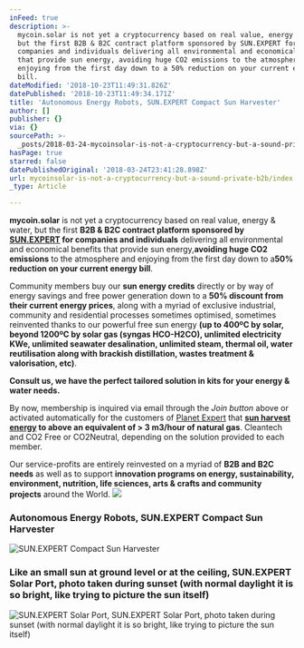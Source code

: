 ```yaml
---
inFeed: true
description: >-
  mycoin.solar is not yet a cryptocurrency based on real value, energy & water,
  but the first B2B & B2C contract platform sponsored by SUN.EXPERT for
  companies and individuals delivering all environmental and economical benefits
  that provide sun energy, avoiding huge CO2 emissions to the atmosphere and
  enjoying from the first day down to a 50% reduction on your current energy
  bill.
dateModified: '2018-10-23T11:49:31.826Z'
datePublished: '2018-10-23T11:49:34.171Z'
title: 'Autonomous Energy Robots, SUN.EXPERT Compact Sun Harvester'
author: []
publisher: {}
via: {}
sourcePath: >-
  _posts/2018-03-24-mycoinsolar-is-not-a-cryptocurrency-but-a-sound-private-b2b.md
hasPage: true
starred: false
datePublishedOriginal: '2018-03-24T23:41:28.898Z'
url: mycoinsolar-is-not-a-cryptocurrency-but-a-sound-private-b2b/index.html
_type: Article

---
```

**mycoin.solar** is not yet a cryptocurrency based on real value, energy & water, but the first **B2B & B2C contract platform sponsored by [SUN.EXPERT][0] for companies and individuals** delivering all environmental and economical benefits that provide sun energy,**avoiding huge CO2 emissions** to the atmosphere and enjoying from the first day down to a**50% reduction on your current energy bill**.

Community members buy our **sun energy credits** directly or by way of energy savings and free power generation down to a **50% discount from their current energy prices**, along with a myriad of exclusive industrial, community and residential processes sometimes optimised, sometimes reinvented thanks to our powerful free sun energy **(up to 400ºC by solar, beyond 1200ºC by solar gas (syngas HCO-H2CO), unlimited electricity KWe, unlimited seawater desalination, unlimited steam, thermal oil, water reutilisation along with brackish distillation, wastes treatment & valorisation, etc)**.

**Consult us, we have the perfect tailored solution in kits for your energy & water needs.**

By now, membership is inquired via email through the _Join button_ above or activated automatically for the customers of [Planet Expert][1] that **[sun harvest energy][2] to above an equivalent of \> 3 m3/hour of natural gas**. Cleantech and CO2 Free or CO2Neutral, depending on the solution provided to each member.

Our service-profits are entirely reinvested on a myriad of **B2B and B2C needs** as well as to support **innovation programs on energy, sustainability, environment, nutrition, life sciences, arts & crafts and community projects** around the World.
![](https://s3-us-west-2.amazonaws.com/the-grid-img/p/dba87c0654c95969709407fc79399d967d93983d.jpg)

### Autonomous Energy Robots, SUN.EXPERT Compact Sun Harvester
![SUN.EXPERT Compact Sun Harvester](https://the-grid-user-content.s3-us-west-2.amazonaws.com/effeeeac-156d-4397-93e5-61944d082e02.jpg)

### Like an small sun at ground level or at the ceiling, SUN.EXPERT Solar Port, photo taken during sunset (with normal daylight it is so bright, like trying to picture the sun itself)
![SUN.EXPERT Solar Port, SUN.EXPERT Solar Port, photo taken during sunset (with normal daylight it is so bright, like trying to picture the sun itself)](https://the-grid-user-content.s3-us-west-2.amazonaws.com/1da62a6f-18a7-4939-b7b4-ca9731ff1dc4.jpg)

[0]: http://SUN.EXPERT/
[1]: http://planet.expert/ "Planet Expert"
[2]: http://sun.expert/news-en.php